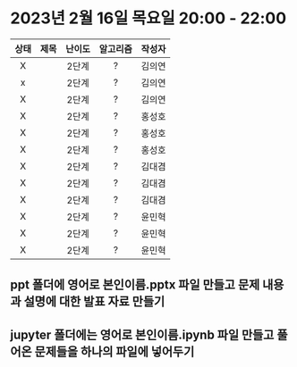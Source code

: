 # 2023년 2월 16일 목요일 20:00 - 22:00

|상태|제목|난이도|알고리즘|작성자  
|:---:|:---:|:---:|:---:|:---:|  
|X| |2단계|?|김의연  
|x| |2단계|?|김의연  
|X| |2단계|?|김의연  
|X| |2단계|?|홍성호
|X| |2단계|?|홍성호
|X| |2단계|?|홍성호
|X| |2단계|?|김대겸
|X| |2단계|?|김대겸  
|X| |2단계|?|김대겸  
|X| |2단계|?|윤민혁
|X| |2단계|?|윤민혁
|X| |2단계|?|윤민혁

## ppt 폴더에 영어로 본인이름.pptx 파일 만들고 문제 내용과 설명에 대한 발표 자료 만들기
## jupyter 폴더에는 영어로 본인이름.ipynb 파일 만들고 풀어온 문제들을 하나의 파일에 넣어두기
